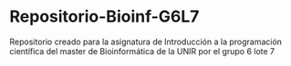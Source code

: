 # Repositorio-Bioinf-G6L7
Repositorio creado para la asignatura de Introducción a la programación científica del master de Bioinformática de la UNIR por el grupo 6 lote 7
